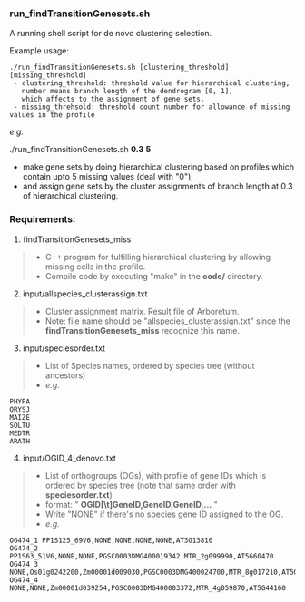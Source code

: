### run_findTransitionGenesets.sh
A running shell script for de novo clustering selection.

Example usage:
```
./run_findTransitionGenesets.sh [clustering_threshold] [missing_threshold]
 - clustering_threshold: threshold value for hierarchical clustering, 
   number means branch length of the dendrogram [0, 1], 
   which affects to the assignment of gene sets.
 - missing_threhsold: threshold count number for allowance of missing values in the profile
```

*e.g.*

./run_findTransitionGenesets.sh **0.3** **5**
 - make gene sets by doing hierarchical clustering based on profiles which contain upto 5 missing values (deal with "0"),
 - and assign gene sets by the cluster assignments of branch length at 0.3 of hierarchical clustering.


### Requirements: 
1. findTransitionGenesets_miss
>- C++ program for fulfilling hierarchical clustering by allowing missing cells in the profile.
>- Compile code by executing "make" in the **code/** directory.

2. input/allspecies_clusterassign.txt
>- Cluster assignment matrix. Result file of Arboretum.
>- Note: file name should be "allspecies_clusterassign.txt" since the **findTransitionGenesets_miss** recognize this name.

3. input/speciesorder.txt
>- List of Species names, ordered by species tree (without ancestors)
>- *e.g.*
```
PHYPA
ORYSJ
MAIZE
SOLTU
MEDTR
ARATH
```

4. input/OGID_4_denovo.txt
>- List of orthogroups (OGs), with profile of gene IDs which is ordered by species tree 
  (note that same order with **speciesorder.txt**)
>- format: " **OGID[\t]GeneID,GeneID,GeneID,...** "
>- Write "NONE" if there's no species gene ID assigned to the OG.
>- *e.g.*
```
OG474_1	PP1S125_69V6,NONE,NONE,NONE,NONE,AT3G13810
OG474_2	PP1S63_51V6,NONE,NONE,PGSC0003DMG400019342,MTR_2g099990,AT5G60470
OG474_3	NONE,Os01g0242200,Zm00001d009030,PGSC0003DMG400024700,MTR_8g017210,AT5G66730
OG474_4	NONE,NONE,Zm00001d039254,PGSC0003DMG400003372,MTR_4g059870,AT5G44160
```
